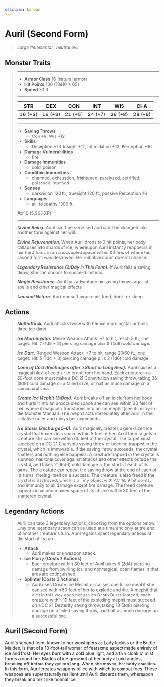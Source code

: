 ```yaml
---
cssclass: kanban
---
```


# Auril (Second Form)
>*Large #elemental , neutral evil*
## Monster Traits
>___
>- **Armor Class** 16 (natural armor)
>- **Hit Points** 136 (13d10 + 65)
>- **Speed** 30 ft.
>___
>|STR|DEX|CON|INT|WIS|CHA|
>|:---:|:---:|:---:|:---:|:---:|:---:|
>|16 (+3)|16 (+3)|21 (+5)|24 (+7)|26 (+8)|28 (+9)|
>___
>- **Saving Throws**
>	 - Con +9, Wis +12
>- **Skills**
>	 - Deception +13, Insight +12, Intimidation +13, Perception +16
>- **Damage Vulnerabilities**
>	 - fire
>- **Damage Immunities**
>	 - cold, poison
>- **Condition Immunities**
>	 - charmed, exhaustion, frightened, paralyzed, petrified, poisoned, stunned
>- **Senses**
>	 - darkvision 120 ft., truesight 120 ft., passive Perception 26
>- **Languages**
>	 - all, telepathy 1000 ft.
>
> #cr10 (5,900 XP)
>___
>***Divine Being.*** Auril can't be surprised and can't be changed into another form against her will.  
>
>***Divine Rejuvenation.*** When Auril drops to 0 hit points, her body collapses into shards of ice, whereupon Auril instantly reappears in her third form, in an unoccupied space within 60 feet of where her second form was destroyed. Her initiative count doesn't change.  
>
>***Legendary Resistance (2/Day in This Form).*** If Auril fails a saving throw, she can choose to succeed instead.  
>
>***Magic Resistance.*** Auril has advantage on saving throws against spells and other magical effects.  
>
>***Unusual Nature.*** Auril doesn't require air, food, drink, or sleep.  
>
## Actions
>***Multiattack.*** Auril attacks twice with her ice morningstar or hurls three ice darts.  
>
>***Ice Morningstar.*** Melee Weapon Attack: +7 to hit, reach 5 ft., one target. Hit: 7 (1d8 + 3) piercing damage plus 9 (2d8) cold damage.  
>
>***Ice Dart.*** Ranged Weapon Attack: +7 to hit, range 20/60 ft., one target. Hit: 5 (1d4 + 3) piercing damage plus 3 (1d6) cold damage.  
>
>***Cone of Cold (Recharges after a Short or Long Rest).*** Auril causes a magical blast of cold air to erupt from her hand. Each creature in a 60-foot cone must make a DC 21 Constitution saving throw, taking 36 (8d8) cold damage on a failed save, or half as much damage on a successful one.  
>
>***Create Ice Mephit (3/Day).*** Auril breaks off an icicle from her body and hurls it into an unoccupied space she can see within 20 feet of her, where it magically transforms into an ice mephit (see its entry in the Monster Manual). The mephit acts immediately after Auril in the initiative order and obeys her commands.  
>
>***Ice Stasis (Recharge 5–6).*** Auril magically creates a gem-sized ice crystal that hovers in a space within 5 feet of her. Auril then targets a creature she can see within 60 feet of the crystal. The target must succeed on a DC 21 Charisma saving throw or become trapped in the crystal, which is immovable. If the saving throw succeeds, the crystal shatters and nothing else happens. A creature trapped in the crystal is stunned, has total cover against attacks and other effects outside the crystal, and takes 21 (6d6) cold damage at the start of each of its turns. The creature can repeat the saving throw at the end of each of its turns, freeing itself on a success. The creature is also freed if the crystal is destroyed, which is a Tiny object with AC 18, 9 hit points, and immunity to all damage except fire damage. The freed creature appears in an unoccupied space of its choice within 30 feet of the shattered crystal.  
>
## Legendary Actions
>Auril can take 3 legendary actions, choosing from the options below. Only one legendary action can be used at a time and only at the end of another creature's turn. Auril regains spent legendary actions at the start of its turn.
>
>- **Attack**
>	- Auril makes one weapon attack.
>- **Ice Flurry (Costs 2 Actions)**
>	- Each creature within 30 feet of Auril takes 5 (2d4) piercing damage from swirling ice, and nonmagical, open flames in that area are extinguished.
>- **Splinter (Costs 3 Actions)**
>	- Auril uses Create Ice Mephit or causes one to ice mephit she can see within 60 feet of her to explode and die. A mephit that dies in this way does not use its Death Burst. Instead, each creature within 10 feet of the exploding mephit must succeed on a DC 21 Dexterity saving throw, taking 13 (3d8) piercing damage on a failed saving throw, and half as much damage on a successful one.
## Auril (Second Form)
Auril's second form, known to her worshipers as Lady Icekiss or the Brittle Maiden, is that of a 10-foot-tall woman of fearsome aspect made entirely of ice and frost. Her eyes burn with a cold blue light, and a thin cloak of mist forms around her. Blades of ice grow out of her body at odd angles, breaking off before they get too long. When she moves, her body crackles.
In this form, Auril creates weapons of ice with which to combat foes. These weapons are supernaturally resilient until Auril discards them, whereupon they break and melt like normal ice.